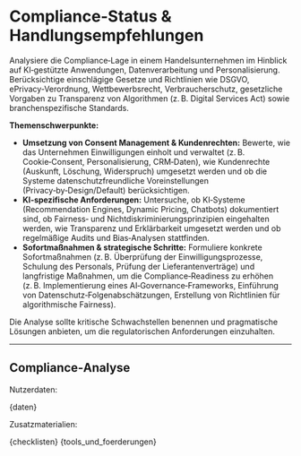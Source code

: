 # Compliance‑Status & Handlungsempfehlungen

Analysiere die Compliance‑Lage in einem Handelsunternehmen im Hinblick auf KI‑gestützte Anwendungen, Datenverarbeitung und Personalisierung. Berücksichtige einschlägige Gesetze und Richtlinien wie DSGVO, ePrivacy‑Verordnung, Wettbewerbsrecht, Verbraucherschutz, gesetzliche Vorgaben zu Transparenz von Algorithmen (z. B. Digital Services Act) sowie branchenspezifische Standards.

**Themenschwerpunkte:**

* **Umsetzung von Consent Management & Kundenrechten:** Bewerte, wie das Unternehmen Einwilligungen einholt und verwaltet (z. B. Cookie‑Consent, Personalisierung, CRM‑Daten), wie Kundenrechte (Auskunft, Löschung, Widerspruch) umgesetzt werden und ob die Systeme datenschutzfreundliche Voreinstellungen (Privacy‑by‑Design/Default) berücksichtigen.
* **KI‑spezifische Anforderungen:** Untersuche, ob KI‑Systeme (Recommendation Engines, Dynamic Pricing, Chatbots) dokumentiert sind, ob Fairness‑ und Nichtdiskriminierungsprinzipien eingehalten werden, wie Transparenz und Erklärbarkeit umgesetzt werden und ob regelmäßige Audits und Bias‑Analysen stattfinden.
* **Sofortmaßnahmen & strategische Schritte:** Formuliere konkrete Sofortmaßnahmen (z. B. Überprüfung der Einwilligungsprozesse, Schulung des Personals, Prüfung der Lieferantenverträge) und langfristige Maßnahmen, um die Compliance‑Readiness zu erhöhen (z. B. Implementierung eines AI‑Governance‑Frameworks, Einführung von Datenschutz‑Folgenabschätzungen, Erstellung von Richtlinien für algorithmische Fairness).

Die Analyse sollte kritische Schwachstellen benennen und pragmatische Lösungen anbieten, um die regulatorischen Anforderungen einzuhalten.

---

## Compliance‑Analyse

Nutzerdaten:

{daten}

Zusatzmaterialien:

{checklisten}
{tools_und_foerderungen}